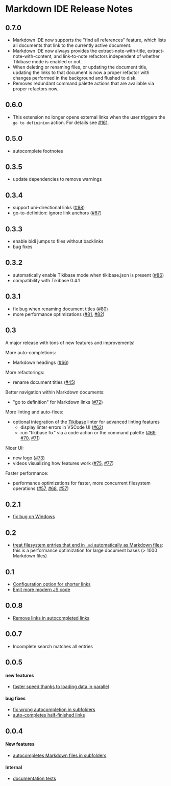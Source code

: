# Markdown IDE Release Notes

## 0.7.0

- Markdown IDE now supports the "find all references" feature, which lists all
  documents that link to the currently active document.
- Markdown IDE now always provides the extract-note-with-title,
  extract-note-with-content, and link-to-note refactors independent of whether
  Tikibase mode is enabled or not.
- When deleting or renaming files, or updating the document title, updating the
  links to that document is now a proper refactor with changes performed in the
  background and flushed to disk.
- Removes redundant command palette actions that are available via proper
  refactors now.

## 0.6.0

- This extension no longer opens external links when the user triggers the
  `go to defininion` action. For details see
  [#161](https://github.com/kevgo/vscode-markdown-ide/issues/161).

## 0.5.0

- autocomplete footnotes

## 0.3.5

- update dependencies to remove warnings

## 0.3.4

- support uni-directional links
  ([#88](https://github.com/kevgo/vscode-markdown-ide/pull/88))
- go-to-definition: ignore link anchors
  ([#87](https://github.com/kevgo/vscode-markdown-ide/pull/87))

## 0.3.3

- enable bidi jumps to files without backlinks
- bug fixes

## 0.3.2

- automatically enable Tikibase mode when tikibase.json is present
  ([#86](https://github.com/kevgo/vscode-markdown-ide/pull/86))
- compatibility with Tikibase 0.4.1

## 0.3.1

- fix bug when renaming document titles
  ([#80](https://github.com/kevgo/vscode-markdown-ide/pull/80))
- more performance optimizations
  ([#81](https://github.com/kevgo/vscode-markdown-ide/pull/81),
  [#82](https://github.com/kevgo/vscode-markdown-ide/pull/82))

## 0.3

A major release with tons of new features and improvements!

More auto-completions:

- Markdown headings
  ([#66](https://github.com/kevgo/vscode-markdown-ide/pull/66))

More refactorings:

- rename document titles
  ([#45](https://github.com/kevgo/vscode-markdown-ide/pull/45))

Better navigation within Markdown documents:

- "go to definition" for Markdown links
  ([#72](https://github.com/kevgo/vscode-markdown-ide/pull/72))

More linting and auto-fixes:

- optional integration of the [Tikibase](https://github.com/kevgo/tikibase)
  linter for advanced linting features
  - display linter errors in VSCode UI
    ([#62](https://github.com/kevgo/vscode-markdown-ide/pull/62))
  - run "tikibase fix" via a code action or the command palette
    ([#69](https://github.com/kevgo/vscode-markdown-ide/pull/69),
    [#70](https://github.com/kevgo/vscode-markdown-ide/pull/70),
    [#71](https://github.com/kevgo/vscode-markdown-ide/pull/71))

Nicer UI:

- new logo ([#73](https://github.com/kevgo/vscode-markdown-ide/pull/73))
- videos visualizing how features work
  ([#75](https://github.com/kevgo/vscode-markdown-ide/pull/75),
  [#77](https://github.com/kevgo/vscode-markdown-ide/pull/77))

Faster performance:

- performance optimizations for faster, more concurrent filesystem operations
  ([#57](https://github.com/kevgo/vscode-markdown-ide/pull/57),
  [#68](https://github.com/kevgo/vscode-markdown-ide/pull/68),
  [#57](https://github.com/kevgo/vscode-markdown-ide/pull/57))

## 0.2.1

- [fix bug on Windows](https://github.com/kevgo/vscode-markdown-ide/pull/43)

## 0.2

- [treat filesystem entries that end in `.md` automatically as Markdown files](https://github.com/kevgo/vscode-markdown-ide/commit/2ed81ac0f4ec580d6aa67ef48084cbcf290cfce9):
  this is a performance optimization for large document bases (> 1000 Markdown
  files)

## 0.1

- [Configuration option for shorter links](https://github.com/kevgo/vscode-markdown-ide/pull/32)
- [Emit more modern JS code](https://github.com/kevgo/vscode-markdown-ide/commit/c7eff999e5cc47f639c88bceb663ad7acbc5a647)

## 0.0.8

- [Remove links in autocompleted links](https://github.com/kevgo/vscode-markdown-ide/commit/7a2c16e61548a5cdeda9a7507e106137142d2eb2)

## 0.0.7

- Incomplete search matches all entries

## 0.0.5

#### new features

- [faster speed thanks to loading data in parallel](https://github.com/kevgo/vscode-markdown-ide/commit/5822fb3b00cf6075ef170464366b706be0cd1985)

#### bug fixes

- [fix wrong autocompletion in subfolders](https://github.com/kevgo/vscode-markdown-ide/issues/12)
- [auto-completes half-finished links](https://github.com/kevgo/vscode-markdown-ide/commit/a4d4d64f04f60643e03b5b28812da9d3ebccee2f)

## 0.0.4

#### New features

- [autocompletes Markdown files in subfolders](https://github.com/kevgo/vscode-markdown-ide/pull/7)

#### Internal

- [documentation tests](https://github.com/kevgo/vscode-markdown-ide/pull/8)
